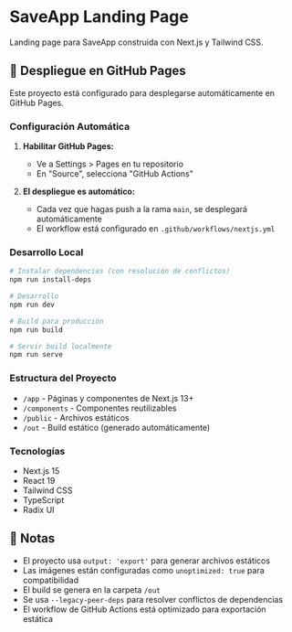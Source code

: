 # SaveApp Landing Page

Landing page para SaveApp construida con Next.js y Tailwind CSS.

## 🚀 Despliegue en GitHub Pages

Este proyecto está configurado para desplegarse automáticamente en GitHub Pages.

### Configuración Automática

1. **Habilitar GitHub Pages:**
   - Ve a Settings > Pages en tu repositorio
   - En "Source", selecciona "GitHub Actions"

2. **El despliegue es automático:**
   - Cada vez que hagas push a la rama `main`, se desplegará automáticamente
   - El workflow está configurado en `.github/workflows/nextjs.yml`

### Desarrollo Local

```bash
# Instalar dependencias (con resolución de conflictos)
npm run install-deps

# Desarrollo
npm run dev

# Build para producción
npm run build

# Servir build localmente
npm run serve
```

### Estructura del Proyecto

- `/app` - Páginas y componentes de Next.js 13+
- `/components` - Componentes reutilizables
- `/public` - Archivos estáticos
- `/out` - Build estático (generado automáticamente)

### Tecnologías

- Next.js 15
- React 19
- Tailwind CSS
- TypeScript
- Radix UI

## 📝 Notas

- El proyecto usa `output: 'export'` para generar archivos estáticos
- Las imágenes están configuradas como `unoptimized: true` para compatibilidad
- El build se genera en la carpeta `/out`
- Se usa `--legacy-peer-deps` para resolver conflictos de dependencias
- El workflow de GitHub Actions está optimizado para exportación estática